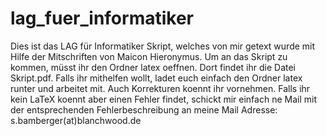 lag_fuer_informatiker
=====================

Dies ist das LAG für Informatiker Skript, welches von mir getext wurde mit Hilfe der Mitschriften von Maicon Hieronymus.
Um an das Skript zu kommen, müsst ihr den Ordner latex oeffnen. Dort findet ihr die Datei Skript.pdf. Falls ihr mithelfen 
wollt, ladet euch einfach den Ordner latex runter und arbeitet mit. Auch Korrekturen koennt ihr vornehmen. 
Falls ihr kein LaTeX koennt aber einen Fehler findet, schickt mir einfach ne Mail mit der entsprechenden Fehlerbeschreibung
an meine Mail Adresse: s.bamberger(at)blanchwood.de
